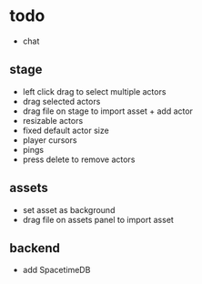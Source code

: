 # todo

- chat

## stage

- left click drag to select multiple actors
- drag selected actors
- drag file on stage to import asset + add actor
- resizable actors
- fixed default actor size
- player cursors
- pings
- press delete to remove actors

## assets

- set asset as background
- drag file on assets panel to import asset

## backend

- add SpacetimeDB
